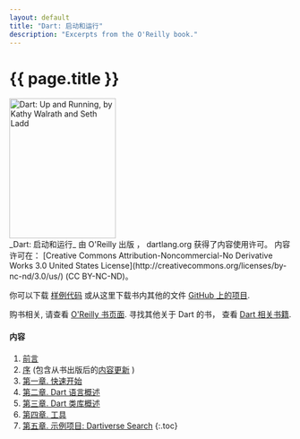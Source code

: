 ```yaml
---
layout: default
title: "Dart: 启动和运行"
description: "Excerpts from the O'Reilly book."
---
```


# {{ page.title }}

<div class="pull-right">
  <a href="http://shop.oreilly.com/product/0636920025719.do" class="btn">
    <img class="media-object"
    src="front_cover.gif"
    alt="Dart: Up and Running, by Kathy Walrath and Seth Ladd"
    width="190" height="250" />
  </a>
</div>
_Dart: 启动和运行_
由 O'Reilly 出版 ， dartlang.org 获得了内容使用许可。
内容许可在：
[Creative Commons Attribution-Noncommercial-No Derivative Works 3.0
United States License](http://creativecommons.org/licenses/by-nc-nd/3.0/us/)
(CC BY-NC-ND)。

你可以下载 [样例代码](https://github.com/dart-lang/dart-up-and-running-book/tree/master/code) 或从这里下载书内其他的文件
[GitHub 上的项目](https://github.com/dart-lang/dart-up-and-running-book).

购书相关, 请查看
[O'Reilly 书页面](http://shop.oreilly.com/product/0636920025719.do).
寻找其他关于 Dart 的书， 查看 [Dart 相关书籍](/books/).


#### 内容

1. [前言](contents/foreword.html)
1. [序](contents/preface.html)
   (包含从书出版后的[内容更新](contents/preface.html#preface-updates)
   )
1. [第一章. 快速开始](contents/ch01.html)
1. [第二章. Dart 语言概述](contents/ch02.html)
1. [第三章. Dart 类库概述](contents/ch03.html)
1. [第四章. 工具](contents/ch04.html)
1. [第五章. 示例项目: Dartiverse Search](contents/ch05.html)
{:.toc}
